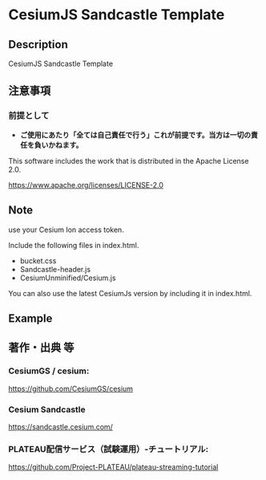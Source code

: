 # CesiumJS Sandcastle Template

## Description

CesiumJS Sandcastle Template

## 注意事項

### 前提として

- **ご使用にあたり「全ては自己責任で行う」これが前提です。当方は一切の責任を負いかねます。**

This software includes the work that is distributed in the Apache License 2.0.

https://www.apache.org/licenses/LICENSE-2.0

## Note

use your Cesium Ion access token.

Include the following files in index.html.

* bucket.css
* Sandcastle-header.js
* CesiumUnminified/Cesium.js

You can also use the latest CesiumJs version by including it in index.html.

## Example

<script async src="//jsfiddle.net/8vy53mcg/embed/result,js/"></script>

## 著作・出典 等

### CesiumGS / cesium:
https://github.com/CesiumGS/cesium

### Cesium Sandcastle
https://sandcastle.cesium.com/

### PLATEAU配信サービス（試験運用）-チュートリアル:
https://github.com/Project-PLATEAU/plateau-streaming-tutorial

